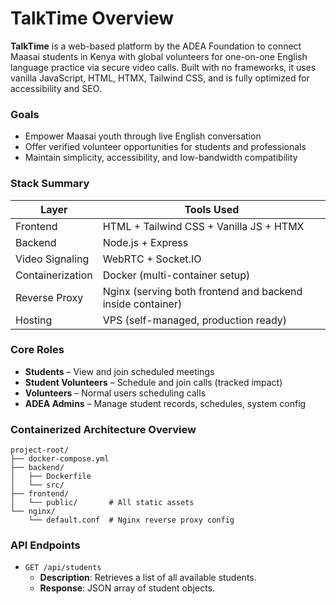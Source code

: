 # TalkTime Overview

**TalkTime** is a web-based platform by the ADEA Foundation to connect Maasai students in Kenya with global volunteers for one-on-one English language practice via secure video calls. Built with no frameworks, it uses vanilla JavaScript, HTML, HTMX, Tailwind CSS, and is fully optimized for accessibility and SEO.

### Goals

- Empower Maasai youth through live English conversation
- Offer verified volunteer opportunities for students and professionals
- Maintain simplicity, accessibility, and low-bandwidth compatibility

### Stack Summary

| Layer            | Tools Used                                                 |
| ---------------- | ---------------------------------------------------------- |
| Frontend         | HTML + Tailwind CSS + Vanilla JS + HTMX                    |
| Backend          | Node.js + Express                                          |
| Video Signaling  | WebRTC + Socket.IO                                         |
| Containerization | Docker (multi-container setup)                             |
| Reverse Proxy    | Nginx (serving both frontend and backend inside container) |
| Hosting          | VPS (self-managed, production ready)                       |

### Core Roles

- **Students** – View and join scheduled meetings
- **Student Volunteers** – Schedule and join calls (tracked impact)
- **Volunteers** – Normal users scheduling calls
- **ADEA Admins** – Manage student records, schedules, system config

### Containerized Architecture Overview

```
project-root/
├── docker-compose.yml
├── backend/
│   ├── Dockerfile
│   └── src/
├── frontend/
│   └── public/       # All static assets
└── nginx/
    └── default.conf  # Nginx reverse proxy config
```

### API Endpoints

- `GET /api/students`
  - **Description**: Retrieves a list of all available students.
  - **Response**: JSON array of student objects.
